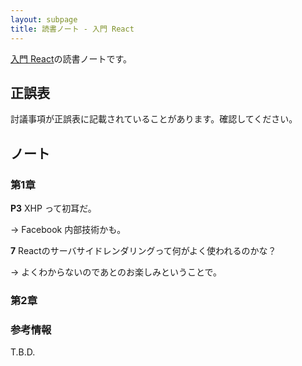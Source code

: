```yaml
---
layout: subpage
title: 読書ノート - 入門 React
---
```


[入門 React](/workshop/5-react)の読書ノートです。

## 正誤表

討議事項が正誤表に記載されていることがあります。確認してください。

## ノート

### 第1章

**P3** XHP って初耳だ。

→ Facebook 内部技術かも。

**7** Reactのサーバサイドレンダリングって何がよく使われるのかな？

→ よくわからないのであとのお楽しみということで。

### 第2章




### 参考情報

T.B.D.
